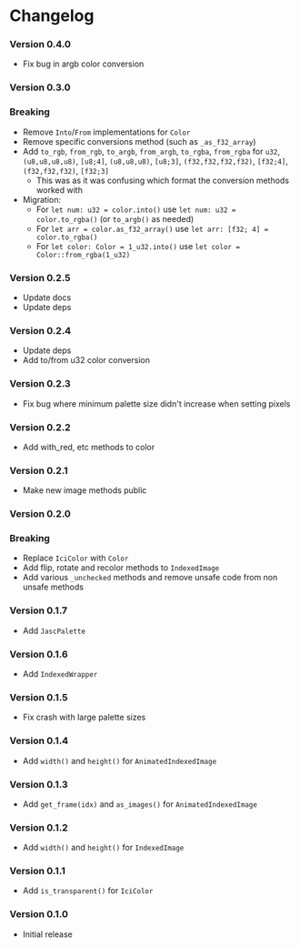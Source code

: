 # Changelog

### Version 0.4.0
- Fix bug in argb color conversion

### Version 0.3.0
### Breaking
- Remove `Into`/`From` implementations for `Color`
- Remove specific conversions method (such as `_as_f32_array`)
- Add `to_rgb`, `from_rgb`, `to_argb`, `from_argb`, `to_rgba`, `from_rgba` for `u32`, `(u8,u8,u8,u8)`, `[u8;4]`, `(u8,u8,u8)`, `[u8;3]`, `(f32,f32,f32,f32)`, `[f32;4]`, `(f32,f32,f32)`, `[f32;3]`
  - This was as it was confusing which format the conversion methods worked with
- Migration:
  - For `let num: u32 = color.into()` use `let num: u32 = color.to_rgba()` (or `to_argb()` as needed)
  - For `let arr = color.as_f32_array()` use `let arr: [f32; 4] = color.to_rgba()`
  - For `let color: Color = 1_u32.into()` use `let color = Color::from_rgba(1_u32)`

### Version 0.2.5
- Update docs
- Update deps

### Version 0.2.4
- Update deps
- Add to/from u32 color conversion

### Version 0.2.3
- Fix bug where minimum palette size didn't increase when setting pixels

### Version 0.2.2
- Add with_red, etc methods to color

### Version 0.2.1
- Make new image methods public

### Version 0.2.0
### Breaking
- Replace `IciColor` with `Color`
- Add flip, rotate and recolor methods to `IndexedImage`
- Add various `_unchecked` methods and remove unsafe code from non unsafe methods

### Version 0.1.7
- Add `JascPalette`

### Version 0.1.6
- Add `IndexedWrapper` 

### Version 0.1.5
- Fix crash with large palette sizes

### Version 0.1.4
- Add `width()` and `height()` for `AnimatedIndexedImage`

### Version 0.1.3
- Add `get_frame(idx)` and `as_images()` for `AnimatedIndexedImage`

### Version 0.1.2
- Add `width()` and `height()` for `IndexedImage`

### Version 0.1.1
- Add `is_transparent()` for `IciColor`

### Version 0.1.0
- Initial release